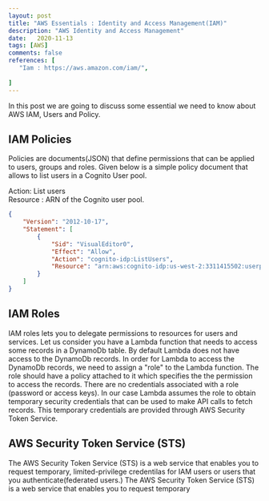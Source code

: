 ```yaml
---
layout: post
title: "AWS Essentials : Identity and Access Management(IAM)"
description: "AWS Identity and Access Management"
date:   2020-11-13
tags: [AWS]
comments: false
references: [
   "Iam : https://aws.amazon.com/iam/",
   
]
---  
```


In this post we are going to discuss some essential we need to know about AWS IAM, Users and Policy.  

## IAM Policies  
Policies are documents(JSON) that define permissions that can be applied to users, groups and roles. Given below is a simple policy document that allows to list users in a Cognito User pool.  

Action: List users  
Resource : ARN of the Cognito user pool.

```json
{
    "Version": "2012-10-17",
    "Statement": [
        {
            "Sid": "VisualEditor0",
            "Effect": "Allow",
            "Action": "cognito-idp:ListUsers",
            "Resource": "arn:aws:cognito-idp:us-west-2:3311415502:userpool/us-west-2_fh4MB3Xg7"
        }
    ]
}
```

## IAM Roles  
IAM roles lets you to delegate permissions to resources for users and services.
Let us consider you have a Lambda function that needs to access some records in a DynamoDb table. By default Lambda does not have access to the DynamoDb records. In order for Lambda to access the DynamoDb records, we need to assign a "role" to the Lambda function. The role should have a policy attached to it which specifies the the permission to access the records. There are no credentials associated with a role (password or access keys). In our case Lambda assumes the role to obtain temporary security credentials that can be used to make API calls to fetch records. This temporary credentials are provided through AWS Security Token Service.

## AWS Security Token Service (STS)  
The AWS Security Token Service (STS) is a web service that enables you to request temporary, limited-privilege credentilas for IAM users or users that you authenticate(federated users.)
The AWS Security Token Service (STS) is a web service that enables you to request temporary
